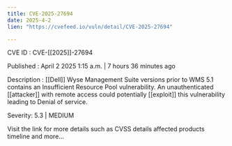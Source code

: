 ```yaml
---
title: CVE-2025-27694
date: 2025-4-2
lien: "https://cvefeed.io/vuln/detail/CVE-2025-27694"

---
```


CVE ID : CVE-[[2025]]-27694

Published :  April 2
2025
1:15 a.m. | 7 hours
36 minutes ago

Description :  [[Dell]] Wyse Management Suite
versions prior to  WMS 5.1
contains an Insufficient Resource Pool vulnerability. An unauthenticated  [[attacker]] with remote access could potentially  [[exploit]] this vulnerability
leading to Denial of service.

Severity: 5.3 | MEDIUM

Visit the link for more details
such as CVSS details
affected products
timeline
and more...
